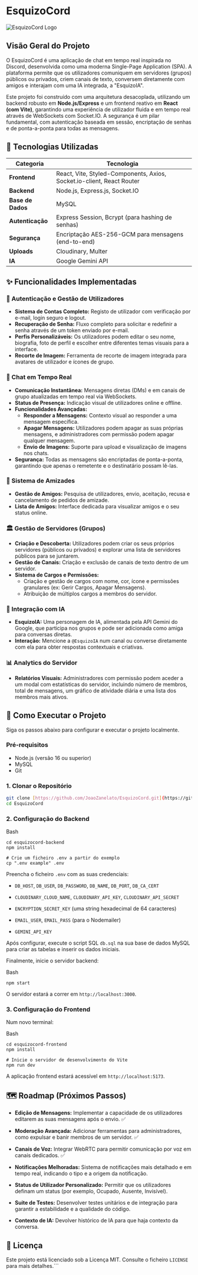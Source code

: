 # EsquizoCord

![EsquizoCord Logo](https://raw.githubusercontent.com/JoaoZanelato/EsquizoCord/main/esquizocord-frontend/public/images/logo.png)

## Visão Geral do Projeto

O EsquizoCord é uma aplicação de chat em tempo real inspirada no Discord, desenvolvida como uma moderna Single-Page Application (SPA). A plataforma permite que os utilizadores comuniquem em servidores (grupos) públicos ou privados, criem canais de texto, conversem diretamente com amigos e interajam com uma IA integrada, a "EsquizoIA".

Este projeto foi construído com uma arquitetura desacoplada, utilizando um backend robusto em **Node.js/Express** e um frontend reativo em **React (com Vite)**, garantindo uma experiência de utilizador fluida e em tempo real através de WebSockets com Socket.IO. A segurança é um pilar fundamental, com autenticação baseada em sessão, encriptação de senhas e de ponta-a-ponta para todas as mensagens.

## 🚀 Tecnologias Utilizadas

| Categoria      | Tecnologia                                                                                             |
| -------------- | ------------------------------------------------------------------------------------------------------ |
| **Frontend** | React, Vite, Styled-Components, Axios, Socket.io-client, React Router                                  |
| **Backend** | Node.js, Express.js, Socket.IO                                                                         |
| **Base de Dados** | MySQL                                                                                                  |
| **Autenticação** | Express Session, Bcrypt (para hashing de senhas)                                                       |
| **Segurança** | Encriptação AES-256-GCM para mensagens (end-to-end)                                                     |
| **Uploads** | Cloudinary, Multer                                                                                     |
| **IA** | Google Gemini API                                                                                      |

## ✨ Funcionalidades Implementadas

### 👤 Autenticação e Gestão de Utilizadores
- **Sistema de Contas Completo:** Registo de utilizador com verificação por e-mail, login seguro e logout.
- **Recuperação de Senha:** Fluxo completo para solicitar e redefinir a senha através de um token enviado por e-mail.
- **Perfis Personalizáveis:** Os utilizadores podem editar o seu nome, biografia, foto de perfil e escolher entre diferentes temas visuais para a interface.
- **Recorte de Imagem:** Ferramenta de recorte de imagem integrada para avatares de utilizador e ícones de grupo.

### 💬 Chat em Tempo Real
- **Comunicação Instantânea:** Mensagens diretas (DMs) e em canais de grupo atualizadas em tempo real via WebSockets.
- **Status de Presença:** Indicação visual de utilizadores online e offline.
- **Funcionalidades Avançadas:**
    - **Responder a Mensagens:** Contexto visual ao responder a uma mensagem específica.
    - **Apagar Mensagens:** Utilizadores podem apagar as suas próprias mensagens, e administradores com permissão podem apagar qualquer mensagem.
    - **Envio de Imagens:** Suporte para upload e visualização de imagens nos chats.
- **Segurança:** Todas as mensagens são encriptadas de ponta-a-ponta, garantindo que apenas o remetente e o destinatário possam lê-las.

### 🤝 Sistema de Amizades
- **Gestão de Amigos:** Pesquisa de utilizadores, envio, aceitação, recusa e cancelamento de pedidos de amizade.
- **Lista de Amigos:** Interface dedicada para visualizar amigos e o seu status online.

### 🏛️ Gestão de Servidores (Grupos)
- **Criação e Descoberta:** Utilizadores podem criar os seus próprios servidores (públicos ou privados) e explorar uma lista de servidores públicos para se juntarem.
- **Gestão de Canais:** Criação e exclusão de canais de texto dentro de um servidor.
- **Sistema de Cargos e Permissões:**
    - Criação e gestão de cargos com nome, cor, ícone e permissões granulares (ex: Gerir Cargos, Apagar Mensagens).
    - Atribuição de múltiplos cargos a membros do servidor.

### 🤖 Integração com IA
- **EsquizoIA:** Uma personagem de IA, alimentada pela API Gemini do Google, que participa nos grupos e pode ser adicionada como amiga para conversas diretas.
- **Interação:** Mencione a `@EsquizoIA` num canal ou converse diretamente com ela para obter respostas contextuais e criativas.

### 📊 Analytics do Servidor
- **Relatórios Visuais:** Administradores com permissão podem aceder a um modal com estatísticas do servidor, incluindo número de membros, total de mensagens, um gráfico de atividade diária e uma lista dos membros mais ativos.

## 🔧 Como Executar o Projeto

Siga os passos abaixo para configurar e executar o projeto localmente.

### Pré-requisitos
- Node.js (versão 16 ou superior)
- MySQL
- Git

### 1. Clonar o Repositório
```bash
git clone [https://github.com/JoaoZanelato/EsquizoCord.git](https://github.com/JoaoZanelato/EsquizoCord.git)
cd EsquizoCord

```

### 2. Configuração do Backend

Bash

```
cd esquizocord-backend
npm install

# Crie um ficheiro .env a partir do exemplo
cp ".env example" .env

```

Preencha o ficheiro `.env` com as suas credenciais:

-   `DB_HOST`, `DB_USER`, `DB_PASSWORD`, `DB_NAME`, `DB_PORT`, `DB_CA_CERT`
    
-   `CLOUDINARY_CLOUD_NAME`, `CLOUDINARY_API_KEY`, `CLOUDINARY_API_SECRET`
    
-   `ENCRYPTION_SECRET_KEY` (uma string hexadecimal de 64 caracteres)
    
-   `EMAIL_USER`, `EMAIL_PASS` (para o Nodemailer)
    
-   `GEMINI_API_KEY`
    

Após configurar, execute o script SQL `db.sql` na sua base de dados MySQL para criar as tabelas e inserir os dados iniciais.

Finalmente, inicie o servidor backend:

Bash

```
npm start

```

O servidor estará a correr em `http://localhost:3000`.

### 3. Configuração do Frontend

Num novo terminal:

Bash

```
cd esquizocord-frontend
npm install

# Inicie o servidor de desenvolvimento do Vite
npm run dev

```

A aplicação frontend estará acessível em `http://localhost:5173`.

## 🗺️ Roadmap (Próximos Passos)

-   **Edição de Mensagens:** Implementar a capacidade de os utilizadores editarem as suas mensagens após o envio. ✅
    
-   **Moderação Avançada:** Adicionar ferramentas para administradores, como expulsar e banir membros de um servidor. ✅
    
-   **Canais de Voz:** Integrar WebRTC para permitir comunicação por voz em canais dedicados. ✅
    
-   **Notificações Melhoradas:** Sistema de notificações mais detalhado e em tempo real, indicando o tipo e a origem da notificação.
    
-   **Status de Utilizador Personalizado:** Permitir que os utilizadores definam um status (por exemplo, Ocupado, Ausente, Invisível).
    
-   **Suite de Testes:** Desenvolver testes unitários e de integração para garantir a estabilidade e a qualidade do código.

-   **Contexto de IA:** Devolver histórico de IA para que haja contexto da conversa.
    

## 📄 Licença

Este projeto está licenciado sob a Licença MIT. Consulte o ficheiro `LICENSE` para mais detalhes.```
